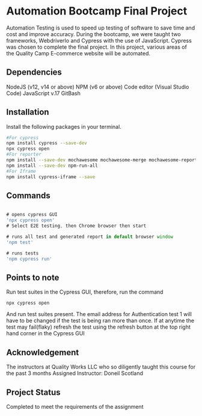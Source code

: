 
# Automation Bootcamp Final Project

Automation Testing is used to speed up testing of software to save time and cost and improve accuracy. During the bootcamp, we were taught two frameworks, WebdriverIo and Cypress with the use of JavaScript. Cypress was chosen to complete the final project. In this project, various areas of the Quality Camp E-commerce website will be automated.

## Dependencies
NodeJS (v12, v14 or above)
NPM (v6 or above)
Code editor (Visual Studio Code)
JavaScript v.17
GitBash

## Installation

Install the following packages in your terminal.

```bash
#For cypress
npm install cypress --save-dev
npx cypress open
#For reporter
npm install --save-dev mochawesome mochawesome-merge mochawesome-report-generator
npm install --save-dev npm-run-all
#For Iframe
npm install cypress-iframe --save

```

## Commands

```javascript

# opens cypress GUI
'npx cypress open'
# Select E2E testing, then Chrome browser then start

# runs all test and generated report in default browser window
'npm test'

# runs tests
'npm cypress run'
```


## Points to note

Run test suites in the Cypress GUI, therefore, run the command
```
npx cypress open
```
And run test suites present. The email address for Authentication test 1 will have to be changed if the test is being ran more than once. If at anytime the test may fail(flaky) refresh the test using the refresh button at the top right hand corner in the Cypress GUI

## Acknowledgement
The instructors at Quality Works LLC who so diligently taught this course for the past 3 months
Assigned Instructor: Doneil Scotland

## Project Status
Completed to meet the requirements of the assignment
